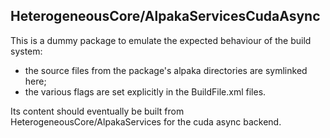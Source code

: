 ## HeterogeneousCore/AlpakaServicesCudaAsync

This is a dummy package to emulate the expected behaviour of the build system:
  - the source files from the package's alpaka directories are symlinked here;
  - the various flags are set explicitly in the BuildFile.xml files.

Its content should eventually be built from HeterogeneousCore/AlpakaServices for
the cuda async backend.
